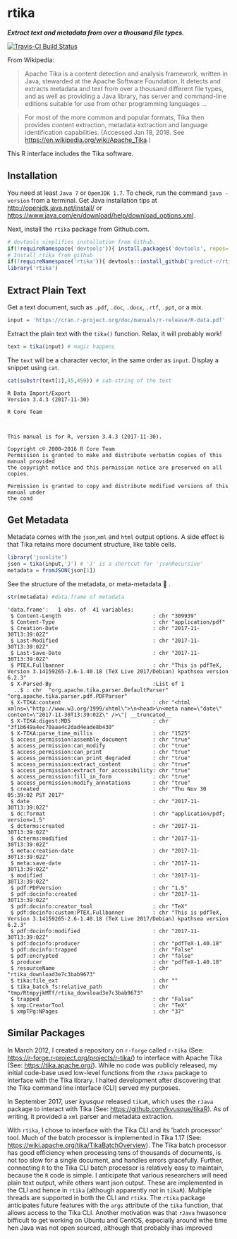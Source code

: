 
rtika
=====

***Extract text and metadata from over a thousand file types.***

[![Travis-CI Build Status](https://travis-ci.org/predict-r/rtika.svg?branch=master)](https://travis-ci.org/predict-r/rtika)

From Wikipedia:

> Apache Tika is a content detection and analysis framework, written in Java, stewarded at the Apache Software Foundation. It detects and extracts metadata and text from over a thousand different file types, and as well as providing a Java library, has server and command-line editions suitable for use from other programming languages ...

> For most of the more common and popular formats, Tika then provides content extraction, metadata extraction and language identification capabilities. (Accessed Jan 18, 2018. See <https://en.wikipedia.org/wiki/Apache_Tika>.)

This R interface includes the Tika software.

Installation
------------

You need at least `Java 7` or `OpenJDK 1.7`. To check, run the command `java -version` from a terminal. Get Java installation tips at <http://openjdk.java.net/install/> or <https://www.java.com/en/download/help/download_options.xml>.

Next, install the `rtika` package from Github.com.

``` r
# devtools simplifies installation from Github.
if(!requireNamespace('devtools')){ install.packages('devtools', repos='https://cloud.r-project.org') }
# Install rtika from github
if(!requireNamespace('rtika')){ devtools::install_github('predict-r/rtika') } 
library('rtika')
```

Extract Plain Text
------------------

Get a text document, such as `.pdf`, `.doc`, `.docx`, `.rtf`, `.ppt`, or a mix.

``` r
input = 'https://cran.r-project.org/doc/manuals/r-release/R-data.pdf'
```

Extract the plain text with the `tika()` function. Relax, it will probably work!

``` r
text = tika(input) # magic happens
```

The `text` will be a character vector, in the same order as `input`. Display a snippet using `cat`.

``` r
cat(substr(text[1],45,450)) # sub-string of the text
```


    R Data Import/Export
    Version 3.4.3 (2017-11-30)

    R Core Team



    This manual is for R, version 3.4.3 (2017-11-30).

    Copyright c© 2000–2016 R Core Team
    Permission is granted to make and distribute verbatim copies of this manual provided
    the copyright notice and this permission notice are preserved on all copies.

    Permission is granted to copy and distribute modified versions of this manual under
    the cond

Get Metadata
------------

Metadata comes with the `json`,`xml` and `html` output options. A side effect is that Tika retains more document structure, like table cells.

``` r
library('jsonlite')
json = tika(input,'J') # 'J' is a shortcut for 'jsonRecursive'
metadata = fromJSON(json[1])
```

See the structure of the metadata, or meta-metadata 🤯 .

``` r
str(metadata) #data.frame of metadata
```

    'data.frame':   1 obs. of  41 variables:
     $ Content-Length                             : chr "309939"
     $ Content-Type                               : chr "application/pdf"
     $ Creation-Date                              : chr "2017-11-30T13:39:02Z"
     $ Last-Modified                              : chr "2017-11-30T13:39:02Z"
     $ Last-Save-Date                             : chr "2017-11-30T13:39:02Z"
     $ PTEX.Fullbanner                            : chr "This is pdfTeX, Version 3.14159265-2.6-1.40.18 (TeX Live 2017/Debian) kpathsea version 6.2.3"
     $ X-Parsed-By                                :List of 1
      ..$ : chr  "org.apache.tika.parser.DefaultParser" "org.apache.tika.parser.pdf.PDFParser"
     $ X-TIKA:content                             : chr "<html xmlns=\"http://www.w3.org/1999/xhtml\">\n<head>\n<meta name=\"date\" content=\"2017-11-30T13:39:02Z\" />\"| __truncated__
     $ X-TIKA:digest:MD5                          : chr "3f1b649a4ec70aaa4c2dad4eade8b430"
     $ X-TIKA:parse_time_millis                   : chr "1525"
     $ access_permission:assemble_document        : chr "true"
     $ access_permission:can_modify               : chr "true"
     $ access_permission:can_print                : chr "true"
     $ access_permission:can_print_degraded       : chr "true"
     $ access_permission:extract_content          : chr "true"
     $ access_permission:extract_for_accessibility: chr "true"
     $ access_permission:fill_in_form             : chr "true"
     $ access_permission:modify_annotations       : chr "true"
     $ created                                    : chr "Thu Nov 30 05:39:02 PST 2017"
     $ date                                       : chr "2017-11-30T13:39:02Z"
     $ dc:format                                  : chr "application/pdf; version=1.5"
     $ dcterms:created                            : chr "2017-11-30T13:39:02Z"
     $ dcterms:modified                           : chr "2017-11-30T13:39:02Z"
     $ meta:creation-date                         : chr "2017-11-30T13:39:02Z"
     $ meta:save-date                             : chr "2017-11-30T13:39:02Z"
     $ modified                                   : chr "2017-11-30T13:39:02Z"
     $ pdf:PDFVersion                             : chr "1.5"
     $ pdf:docinfo:created                        : chr "2017-11-30T13:39:02Z"
     $ pdf:docinfo:creator_tool                   : chr "TeX"
     $ pdf:docinfo:custom:PTEX.Fullbanner         : chr "This is pdfTeX, Version 3.14159265-2.6-1.40.18 (TeX Live 2017/Debian) kpathsea version 6.2.3"
     $ pdf:docinfo:modified                       : chr "2017-11-30T13:39:02Z"
     $ pdf:docinfo:producer                       : chr "pdfTeX-1.40.18"
     $ pdf:docinfo:trapped                        : chr "False"
     $ pdf:encrypted                              : chr "false"
     $ producer                                   : chr "pdfTeX-1.40.18"
     $ resourceName                               : chr "rtika_download3e7c3bab9673"
     $ tika:file_ext                              : chr ""
     $ tika_batch_fs:relative_path                : chr "tmp/RtmpyjkMTf/rtika_download3e7c3bab9673"
     $ trapped                                    : chr "False"
     $ xmp:CreatorTool                            : chr "TeX"
     $ xmpTPg:NPages                              : chr "37"

Similar Packages
----------------

In March 2012, I created a repository on `r-forge` called `r-tika` (See: <https://r-forge.r-project.org/projects/r-tika/>) to interface with Apache Tika (See: <https://tika.apache.org/>). While no code was publicly released, my initial code-base used low-level functions from the `rJava` package to interface with the Tika library. I halted development after discovering that the Tika command line interface (CLI) served my purposes.

In September 2017, user *kyusque* released `tikaR`, which uses the `rJava` package to interact with Tika (See: <https://github.com/kyusque/tikaR>). As of writing, it provided a `xml` parser and metadata extraction.

With `rtika`, I chose to interface with the Tika CLI and its 'batch processor' tool. Much of the batch processor is implemented in Tika 1.17 (See: <https://wiki.apache.org/tika/TikaBatchOverview>). The Tika batch processor has good efficiency when processing tens of thousands of documents, is not too slow for a single document, and handles errors gracefully. Further, connecting `R` to the Tika CLI batch processor is relatively easy to maintain, because the `R` code is simple. I anticipate that various researchers will need plain text output, while others want json output. These are implemented in the CLI and hence in `rtika` (although apparently not in `tikaR`). Multiple threads are supported in both the CLI and `rtika`. The `rtika` package anticipates future features with the `args` attribute of the `tika` function, that allows access to the Tika CLI. Another motivation was that `rJava` hwasonce bifficult to get working on Ubuntu and CentOS, especially around wthe time hen Java was not open sourced, although that probably ihas improved
